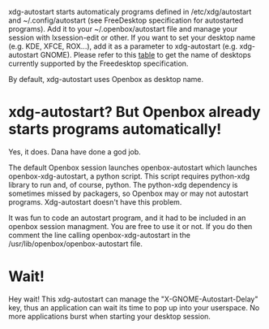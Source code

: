 xdg-autostart starts automaticaly programs defined in /etc/xdg/autostart and ~/.config/autostart (see FreeDesktop specification for autostarted
programs). Add it to your ~/.openbox/autostart file and manage your session with lxsession-edit or other. If you want to set your desktop
name (e.g. KDE, XFCE, ROX...), add it as a parameter to xdg-autostart (e.g. xdg-autostart GNOME). Please refer to this [table](http://standards.freedesktop.org/menu-spec/latest/apb.html) to get
the name of desktops currently supported by the Freedesktop specification.

By default, xdg-autostart uses Openbox as desktop name.

# xdg-autostart? But Openbox already starts programs automatically!

Yes, it does. Dana have done a god job.

The default Openbox session launches openbox-autostart which launches openbox-xdg-autostart, a python script. This script requires python-xdg
library to run and, of course, python. The python-xdg dependency is sometimes missed by packagers, so Openbox may or may not autostart
programs. Xdg-autostart doesn't have this problem.

It was fun to code an autostart program, and it had to be included in an openbox session managment. You are free to use it or not. If you do
then comment the line calling openbox-xdg-autostart in the /usr/lib/openbox/openbox-autostart file.

# Wait!
Hey wait! This xdg-autostart can manage the "X-GNOME-Autostart-Delay" key, thus an application can wait its time to pop up into your userspace. No more applications burst when starting your desktop session.

